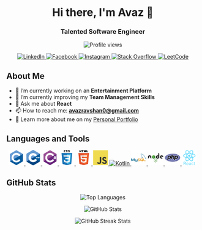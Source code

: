 <h1 align="center">Hi there, I'm Avaz 👋</h1>
<h3 align="center">Talented Software Engineer</h3>

<p align="center">
  <img src="https://komarev.com/ghpvc/?username=avaz-tech&label=Profile%20views&color=0e75b6&style=flat" alt="Profile views" />
</p>

<p align="center">
  <a href="https://linkedin.com/in/avazbek-ravshanov" target="_blank">
    <img src="https://img.shields.io/badge/LinkedIn-avazbek--ravshanov-blue?style=flat&logo=linkedin" alt="LinkedIn" />
  </a>
  <a href="https://www.facebook.com/avazbek.ravshanov.9/" target="_blank">
    <img src="https://img.shields.io/badge/Facebook-avazbek--ravshanov-1877F2?style=flat&logo=facebook" alt="Facebook" />
  </a>
  <a href="https://instagram.com/ben_79_62" target="_blank">
    <img src="https://img.shields.io/badge/Instagram-ben__79__62-E4405F?style=flat&logo=instagram" alt="Instagram" />
  </a>
  <a href="https://stackoverflow.com/users/20306881/ben-96" target="_blank">
    <img src="https://img.shields.io/badge/Stack%20Overflow-ben--96-F58025?style=flat&logo=stackoverflow" alt="Stack Overflow" />
  </a>
  <a href="https://leetcode.com/Ben_96/" target="_blank">
    <img src="https://img.shields.io/badge/LeetCode-Ben__96-FFA116?style=flat&logo=leetcode" alt="LeetCode" />
  </a>
</p>

## About Me

- 🔭 I’m currently working on an **Entertainment Platform**
- 🌱 I’m currently improving my **Team Management Skills**
- 💬 Ask me about **React**
- 📫 How to reach me: **avazravshan0@gmail.com**
- 📄 Learn more about me on my [Personal Portfolio](https://avaz-tech.github.io/my-portfolio/)

## Languages and Tools

<p align="center">
  <a href="https://www.cprogramming.com/" target="_blank">
    <img src="https://raw.githubusercontent.com/devicons/devicon/master/icons/c/c-original.svg" alt="C" width="40" height="40"/>
  </a>
  <a href="https://www.w3schools.com/cpp/" target="_blank">
    <img src="https://raw.githubusercontent.com/devicons/devicon/master/icons/cplusplus/cplusplus-original.svg" alt="C++" width="40" height="40"/>
  </a>
  <a href="https://www.w3schools.com/cs/" target="_blank">
    <img src="https://raw.githubusercontent.com/devicons/devicon/master/icons/csharp/csharp-original.svg" alt="C#" width="40" height="40"/>
  </a>
  <a href="https://www.w3schools.com/css/" target="_blank">
    <img src="https://raw.githubusercontent.com/devicons/devicon/master/icons/css3/css3-original-wordmark.svg" alt="CSS3" width="40" height="40"/>
  </a>
  <a href="https://www.w3.org/html/" target="_blank">
    <img src="https://raw.githubusercontent.com/devicons/devicon/master/icons/html5/html5-original-wordmark.svg" alt="HTML5" width="40" height="40"/>
  </a>
  <a href="https://developer.mozilla.org/en-US/docs/Web/JavaScript" target="_blank">
    <img src="https://raw.githubusercontent.com/devicons/devicon/master/icons/javascript/javascript-original.svg" alt="JavaScript" width="40" height="40"/>
  </a>
  <a href="https://kotlinlang.org" target="_blank">
    <img src="https://www.vectorlogo.zone/logos/kotlinlang/kotlinlang-icon.svg" alt="Kotlin" width="40" height="40"/>
  </a>
  <a href="https://www.mysql.com/" target="_blank">
    <img src="https://raw.githubusercontent.com/devicons/devicon/master/icons/mysql/mysql-original-wordmark.svg" alt="MySQL" width="40" height="40"/>
  </a>
  <a href="https://nodejs.org" target="_blank">
    <img src="https://raw.githubusercontent.com/devicons/devicon/master/icons/nodejs/nodejs-original-wordmark.svg" alt="Node.js" width="40" height="40"/>
  </a>
  <a href="https://www.php.net" target="_blank">
    <img src="https://raw.githubusercontent.com/devicons/devicon/master/icons/php/php-original.svg" alt="PHP" width="40" height="40"/>
  </a>
  <a href="https://reactjs.org/" target="_blank">
    <img src="https://raw.githubusercontent.com/devicons/devicon/master/icons/react/react-original-wordmark.svg" alt="React" width="40" height="40"/>
  </a>
</p>

## GitHub Stats

<p align="center">
  <img src="https://github-readme-stats.vercel.app/api/top-langs?username=avaz-tech&show_icons=true&locale=en&layout=compact" alt="Top Languages" />
</p>
<p align="center">
  <img src="https://github-readme-stats.vercel.app/api?username=avaz-tech&show_icons=true&locale=en" alt="GitHub Stats" />
</p>
<p align="center">
  <img src="https://github-readme-streak-stats.herokuapp.com/?user=avaz-tech" alt="GitHub Streak Stats" />
</p>
